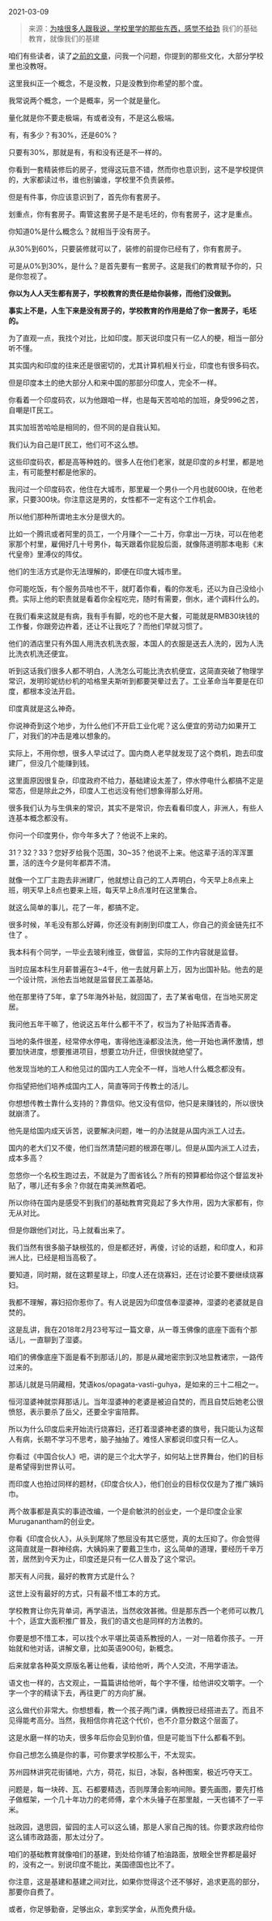 2021-03-09

> 来源：[为啥很多人跟我说，学校里学的那些东西，感觉不给劲](http://mp.weixin.qq.com/s?__biz=MzU0MjYwNDU2Mw==&mid=2247497047&idx=1&sn=df329dda32731767499c3c0931176e5b&chksm=fb1a992bcc6d103d2d597fd94c21fbca539dc16cbbfe2aac58d8d0430600b6378cef67511a46&scene=27#wechat_redirect)
> 我们的基础教育，就像我们的基建

咱们有些读者，读了[之前的文章](http://mp.weixin.qq.com/s?__biz=MzU0MjYwNDU2Mw==&mid=2247497021&idx=2&sn=e2666961c129bd6d027a5afebc09e7db&chksm=fb1a9941cc6d1057310f9815f2e67660d4a452181613fb2fc575a146c8e2588266d9d7f832f1&scene=21#wechat_redirect)，问我一个问题，你提到的那些文化，大部分学校里也没教呀。  

  

这里我纠正一个概念，不是没教，只是没教到你希望的那个度。  

  

我常说两个概念，一个是概率，另一个就是量化。  

  

量化就是你不要走极端，有或者没有，不是这么极端。  

  

有，有多少？有30%，还是60%？

  

只要有30%，那就是有，有和没有还是不一样的。

  

你看到一套精装修后的房子，觉得这玩意不错，然而你也意识到，这不是学校提供的，大家都读过书，谁也别骗谁，学校里不负责装修。  

  

但是有件事，你应该意识到了，首先你有套房子。

  

划重点，你有套房子。甭管这套房子是不是毛坯的，你有套房子，这才是重点。

  

你知道0%是什么概念么？就相当于没有房子。  

  

从30%到60%，只要装修就可以了，装修的前提你已经有了，你有套房子。  

  

可是从0%到30%，是什么？是首先要有一套房子。这是我们的教育赋予你的，只是你忽视了。

  

 **你以为人人天生都有房子，学校教育的责任是给你装修，而他们没做到。**

  

 **事实上不是，人生下来是没有房子的，学校教育的作用是给了你一套房子，毛坯的。**

  

为了直观一点，我找个对比，比如印度。那天说印度只有一亿人的梗，相当一部分听不懂。  

  

其实国内和印度的往来还是很密切的，尤其计算机相关行业，印度也有很多码农。  

  

但是印度本土的绝大部分人和来中国的那部分印度人，完全不一样。  

  

你看着一个印度码农，以为他跟咱一样，也是每天苦哈哈的加班，身受996之苦，自嘲是IT民工。

  

其实加班苦哈哈是相同的，但不同的是自我认知。  

  

我们认为自己是IT民工，他们可不这么想。

  

这些印度码农，都是高等种姓的。很多人在他们老家，就是印度的乡村里，都是地主，有可能整村都是他家的。

  

我问过一个印度码农，他住在大城市，那里雇一个男仆一个月也就600块，在他老家，只要300块。你注意这是男的，女性都不一定有这个工作机会。

  

所以他们那种所谓地主水分是很大的。  

  

比如一个腾讯或者阿里的员工，一个月赚个一二十万，你拿出一万块，可以在他老家那个村里，雇佣好几十号男仆，每天跟着你屁股后面，就像陈道明那本电影《末代皇帝》里溥仪的阵仗。  

  

他们的生活方式是你无法理解的，即便在印度大城市里。

  

你可能吃饭，有个服务员啥也不干，就盯着你看，看的你发毛，还以为自己没给小费。实际上他的职责就是看着你全程吃完，随时有需要，倒水，递个调料什么的。  

  

在我们看来这就是有病，我有手有脚，吃的也不是大餐，可能就是RMB30块钱的工作餐，你跟旁边杵着，还让不让我吃了？而他们早就习惯了。

  

他们的酒店里只有外国人用洗衣机洗衣服，本国人的衣服是送去人洗的，因为人洗比洗衣机洗还便宜。  

  

听到这话我们很多人都不明白，人洗怎么可能比洗衣机便宜，这简直突破了物理学常识，发明珍妮纺纱机的哈格里夫斯听到都要哭晕过去了。工业革命当年要是在印度，都根本没法开启。

  

印度真就是这么神奇。  

  

你说神奇到这个地步，为什么他们不开启工业化呢？这么便宜的劳动力如果开工厂，对我们的冲击是难以想象的。

  

实际上，不用你想，很多人早试过了。国内商人老早就发现了这个商机，跑去印度建厂，但没几个能赚到钱。

  

这里面原因很复杂，印度政府不给力，基础建设太差了，停水停电什么都搞不定是常态，但是除此之外，印度人工也远没有他们想象得那么好用。

  

很多我们认为与生俱来的常识，其实不是常识，你去看看印度人，非洲人，有些人连基本概念都没有。  

  

你问一个印度男仆，你今年多大了？他说不上来的。

  

31？32？33？您好歹给我个范围，30~35？他说不上来。他这辈子活的浑浑噩噩，活的连今夕是何年都弄不清。  

  

就像一个工厂主跑去非洲建厂，他就想让自己的工人弄明白，今天早上8点来上班，明天早上8点也要来上班，每天早上8点准时在这里集合。  

  

就这么简单的事儿，花了一年，都搞不定。

  

很多时候，羊毛没有那么好薅，你还没有剥削到印度工人，你自己的资金链先扛不住了 。

  

我本科有个同学，一毕业去玻利维亚，做督监，实际的工作内容就是监督。

  

当时应届本科生月薪普遍在3~4千，他一去就月薪上万，因为出国补贴。他去的是一个设计院，派他去当地就是监督民工盖基站。  

  

他在那里待了5年，拿了5年海外补贴，就回国了，去了某省电信，在当地买房定居。  

  

我问他五年干嘛了，他说这五年什么都干不了，权当为了补贴挥洒青春。

  

当地的条件很差，经常停水停电，害得他连澡都没法洗，他一开始也满怀激情，想要加快进度，想要推进项目，想要立功升迁，但很快就绝望了。  

  

他发现当地的工人和他见过的国内工人完全不一样，当地人什么概念都没有。  

  

你指望把他们培养成国内工人，简直等同于传教士的活儿。  

  

你想想传教士靠什么支持的？靠信仰。他又没有信仰，他只是来赚钱的，所以很快就崩溃了。  

  

他先是给国内成天诉苦，说要解决问题，唯一的办法就是从国内派工人过去。

  

国内的老大们又不傻，他们当然清楚问题的根源在哪儿。但是从国内派工人过去，成本多高？

  

忽悠你一个名校生跑过去，不就是为了图省钱么？所有的预算都给你这个督监发补贴了，哪儿还有多余？你就在南美洲熬着吧。

  

所以你待在国内是感受不到我们的基础教育究竟起了多大作用，因为大家都有，你无从对比。  

  

但是你跟他们对比，马上就看出来了。  

  

我们当然有很多脑子缺根弦的，但是都还好，再傻，讨论的话题，和印度人，和非洲人比，已经是相当高极了。  

  

要知道，同时期，就在这颗星球上，印度人还在烧寡妇，还在讨论要不要继续烧寡妇。  

  

我都不理解，寡妇招你惹你了。有人说是因为印度信奉湿婆神，湿婆的老婆就是自焚的。  

  

这是乱讲，我在2018年2月23号写过一篇文章，从一尊玉佛像的底座下面有个那话儿，一直聊到了湿婆。  

  

咱们的佛像底座下面是看不到那话儿的，那是从藏地密宗到汉地显教诸宗，一路传过来的。

  

那话儿就是马阴藏相，梵语kos/opagata-vasti-guhya，是如来的三十二相之一。  

  

恒河湿婆神就崇拜那话儿。当年湿婆神的老婆是被迫自焚的，而且自焚后她老公很愤怒，表示要杀了岳父，还要全宇宙陪葬。  

  

所以为什么印度后来开始流行烧寡妇，还打着湿婆神老婆的旗号，我只能认为这帮人有病，长期不学习不思考，脑子抽抽了。难怪人家都说印度只有一亿人。  

  

你看过《中国合伙人》吧，讲的是三个北大学子，如何站上世界舞台，他们的目标是希望得到世界认可。  

  

而印度人也拍过同样的题材，《印度合伙人》，他们创业的目标仅仅是为了推广姨妈巾。

  

两个故事都是真实的事迹改编，一个是俞敏洪的创业史，一个是印度企业家Muruganantham的创业史。

  

你看《印度合伙人》，从头到尾除了憋屈没有其它感觉，真的太压抑了。你会觉得这简直就是一群神经病，大姨妈来了要戴卫生巾，这么简单的道理，要经历千辛万苦，居然到今天为止，印度还是只有一亿人普及了这个常识。

  

那天有人问我，最好的教育方式是什么？  

  

这世上没有最好的方式，只有最不惜工本的方式。  

  

学校教育让你先背单词，再学语法，当然收效甚微。但是那东西一个老师可以教几十个，适宜大面积推广普及，我们的语文也是同样的方法教的。  

  

你要是想不惜工本，可以找个水平堪比英语系教授的人，一对一陪着你孩子。一开始就和他对话，讲解文章，比如英语900句，新概念。  

  

后来就拿各种英文原版名著让他看，读给他听，两个人交流，不用学语法。

  

语文也一样的，古文观止，一篇篇讲给他听，每个字不懂，给他讲咬文嚼字。一个字一个字的精读下去，再往更广的方向扩展。

  

这么做代价非常大。你想想看，教一个孩子两门课，俩教授已经搭进去了。而且不见得能考高分。当然，我相信你肯花这个代价，也不介意分数这个层面了。

  

这是水磨一样的功夫，很多年后你会见到价值，但是可能当下什么都看不到。

  

你自己想怎么搞是你的事，可你要求学校那么干，不太现实。  

  

苏州园林讲究花街铺地，六方，荷花，拟日，冰裂，各种图案，极近巧夺天工。

  

问题是，每一块砖、瓦、石都要精选，否则厚薄会影响间隙。要先画图，要先打格子做框架，一个几十年功力的老师傅，拿个木头锤子在那里敲，一天也铺不了一平米。  

  

拙政园，退思园，留园的主人可以这么铺，那是人家自己掏的钱。你要求政府给你这么铺市政路面，那太过分了。  

  

咱们的基础教育就像咱们的基建，到处给你铺了柏油路面，放眼全世界都是最好的，没有之一。别说印度不能比，美国德国也比不了。  

  

你注意，这是基建和基建之间对比，如果你觉得这个还不够好，追求更高的部分，那要你自费了。

  

或者，你足够勤奋，足够出众，拿到奖学金，从而免费升级。

